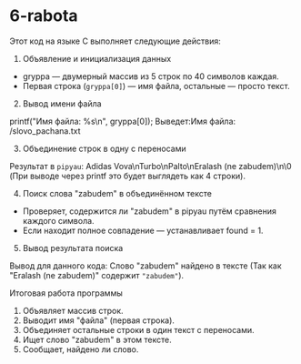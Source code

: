# 6-rabota

Этот код на языке C выполняет следующие действия:

1. Объявление и инициализация данных

- gryppa — двумерный массив из 5 строк по 40 символов каждая.
- Первая строка (`gryppa[0]`) — имя файла, остальные — просто текст.

2. Вывод имени файла

printf("Имя файла: %s\n", gryppa[0]);
Выведет:Имя файла: /slovo_pachana.txt

3. Объединение строк в одну с переносами

Результат в `pipyau`:
Adidas Vova\nTurbo\nPalto\nEralash (ne zabudem)\n\0
(При выводе через printf это будет выглядеть как 4 строки).

4. Поиск слова "zabudem" в объединённом тексте

- Проверяет, содержится ли "zabudem" в pipyau путём сравнения каждого символа.
- Если находит полное совпадение — устанавливает found = 1.

5. Вывод результата поиска

Вывод для данного кода:
Слово "zabudem" найдено в тексте
(Так как "Eralash (ne zabudem)" содержит `"zabudem"`).

Итоговая работа программы
1. Объявляет массив строк.
2. Выводит имя "файла" (первая строка).
3. Объединяет остальные строки в один текст с переносами.
4. Ищет слово "zabudem" в этом тексте.
5. Сообщает, найдено ли слово.

